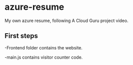 # azure-resume
My own azure resume, following A Cloud Guru project video.

## First steps

-Frontend folder contains the website.

-main.js contains visitor counter code.
